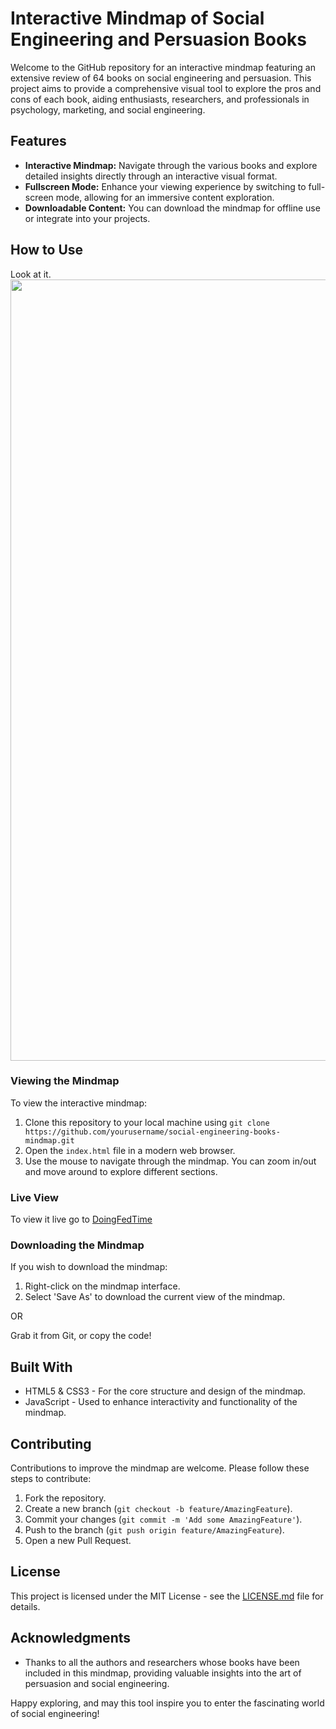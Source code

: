 # Interactive Mindmap of Social Engineering and Persuasion Books

Welcome to the GitHub repository for an interactive mindmap featuring an extensive review of 64 books on social engineering and persuasion. This project aims to provide a comprehensive visual tool to explore the pros and cons of each book, aiding enthusiasts, researchers, and professionals in psychology, marketing, and social engineering.

## Features

- **Interactive Mindmap:** Navigate through the various books and explore detailed insights directly through an interactive visual format.
- **Fullscreen Mode:** Enhance your viewing experience by switching to full-screen mode, allowing for an immersive content exploration.
- **Downloadable Content:** You can download the mindmap for offline use or integrate into your projects.

## How to Use

Look at it.
<img src="https://media.giphy.com/media/v1.Y2lkPTc5MGI3NjExeWR6MDQzbmI3aWs0aXVsaGR1czV3OGwwMWRzZDJ6czI4emJlb3loYiZlcD12MV9pbnRlcm5hbF9naWZfYnlfaWQmY3Q9Zw/zWtHgcQFQoJZaemMOj/giphy.gif" width="1250">

### Viewing the Mindmap

To view the interactive mindmap:
1. Clone this repository to your local machine using `git clone https://github.com/yourusername/social-engineering-books-mindmap.git`
2. Open the `index.html` file in a modern web browser.
3. Use the mouse to navigate through the mindmap. You can zoom in/out and move around to explore different sections.

### Live View

To view it live go to [DoingFedTime](https://www.doingfedtime.com/wp-content/uploads/2024/04/Pros-and-Cons-of-64-Books-on-Social-Engineering-and-Persuasion.html)

### Downloading the Mindmap

If you wish to download the mindmap:
1. Right-click on the mindmap interface.
2. Select 'Save As' to download the current view of the mindmap.

OR 

Grab it from Git, or copy the code! 

## Built With

- HTML5 & CSS3 - For the core structure and design of the mindmap.
- JavaScript - Used to enhance interactivity and functionality of the mindmap.

## Contributing

Contributions to improve the mindmap are welcome. Please follow these steps to contribute:
1. Fork the repository.
2. Create a new branch (`git checkout -b feature/AmazingFeature`).
3. Commit your changes (`git commit -m 'Add some AmazingFeature'`).
4. Push to the branch (`git push origin feature/AmazingFeature`).
5. Open a new Pull Request.

## License

This project is licensed under the MIT License - see the [LICENSE.md](LICENSE) file for details.

## Acknowledgments

- Thanks to all the authors and researchers whose books have been included in this mindmap, providing valuable insights into the art of persuasion and social engineering.

Happy exploring, and may this tool inspire you to enter the fascinating world of social engineering!

